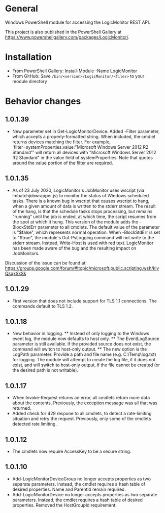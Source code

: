 # General
Windows PowerShell module for accessing the LogicMonitor REST API.

This project is also published in the PowerShell Gallery at https://www.powershellgallery.com/packages/LogicMonitor/.

# Installation
* From PowerShell Gallery: Install-Module -Name LogicMonitor
* From GitHub: Save `/bin/<version>/LogicMonitor/<files>` to your module directory

# Behavior changes
## 1.0.1.39
* New parameter set in Get-LogicMonitorDevice. Added -Filter parameter, which accepts a properly-formatted string. When included, the cmdlet returns devices matching the filter. For example, 'filter=systemProperties.value:"Microsoft Windows Server 2012 R2 Standard"' will return all devices with "Microsoft Windows Server 2012 R2 Standard" in the value field of systemProperties. Note that quotes around the value portion of the filter are required.
## 1.0.1.35
* As of 23 July 2020, LogicMonitor's JobMonitor uses wscript (via lmbatchjobwrapper.js) to monitor the status of Windows scheduled tasks. There is a known bug in wscript that causes wscript to hang, when a given amount of data is written to the stderr stream. The result of the hang, is that the schedule tasks stops processing, but remains "running" until the job is ended, at which time, the script resumes from the spot at which it hung. This version of the module adds the -BlockStdErr parameter to all cmdlets. The default value of the parameter is "$false", which represents normal operation. When -BlockStdErr is set to "$true", the module's Out-PsLogging command will not write to the stderr stream. Instead, Write-Host is used with red text. LogicMonitor has been made aware of the bug and the resulting impact on JobMonitors.

Discussion of the issue can be found at: https://groups.google.com/forum/#!topic/microsoft.public.scripting.wsh/kIvQsqxSkSk
## 1.0.1.29
* First version that does not include support for TLS 1.1 connections. The commands default to TLS 1.2.
## 1.0.1.18
* New behavior in logging.
** Instead of only logging to the Windows event log, the module now defaults to host only.
** The EventLogSource parameter is still available. If the provided source does not exist, the command will switch to host-only output.
** The new option is the LogPath parameter. Provide a path and file name (e.g. C:\Temp\log.txt) for logging. The module will attempt to create the log file, if it does not exist, and will switch to host-only output, if the file cannot be created (or the desired path is not writable).
## 1.0.1.17
* When Invoke-Request returns an error, all cmdlets return more data about the contents. Previously, the exception message was all that was returned.
* Added check for 429 respone to all cmdlets, to detect a rate-limiting situation and retry the request. Previously, only some of the cmdlets detected rate limiting.
## 1.0.1.12
* The cmdlets now require AccessKey to be a secure string.
## 1.0.1.10
* Add-LogicMonitorDeviceGroup no longer accepts properties as two separate parameters. Instead, the cmdlet requires a hash table of desired properties. Name and ParentId remain required.
* Add-LogicMonitorDevice no longer accepts properties as two separate parameters. Instead, the cmdlet requires a hash table of desired properties. Removed the HostGroupId requirement.